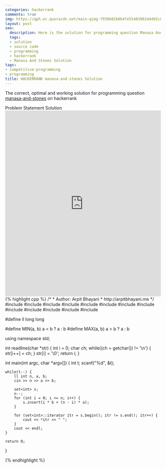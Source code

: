 ```yaml
---
categories: hackerrank
comments: true
img: https://qph.ec.quoracdn.net/main-qimg-f939681b0b47e5540398244db5c8966f?convert_to_webp=true
layout: post
seo:
  description: Here is the solution for programming question Manasa And Stones on hackerrank
  tags:
  - solution
  - source code
  - programming
  - hackerrank
  - Manasa And Stones Solution
tags:
- competitive-programming
- programming
title: HACKERRANK manasa-and-stones Solution
---
```

The correct, optimal and working solution for programming question [manasa-and-stones](https://www.hackerrank.com/challenges/manasa-and-stones) on hackerrank

<div class="ui secondary pointing large menu">
  <a class="grey item" data-tab="problem-statement">
    Problem Statement
  </a>
  <a class="active item grey" data-tab="solution">
    Solution
  </a>
</div>
<div class="ui bottom attached tab" data-tab="problem-statement">
    <iframe src="https://www.hackerrank.com/challenges/manasa-and-stones" width="100%" height="600px" style="overflow: scroll; border: none;"></iframe>
</div>
<div class="ui bottom attached active tab" data-tab="solution">
{% highlight cpp %}
/*
 *  Author: Arpit Bhayani
 *  http://arpitbhayani.me
 */
#include <cmath>
#include <cstdio>
#include <cstdlib>
#include <climits>
#include <deque>
#include <iostream>
#include <list>
#include <limits>
#include <map>
#include <queue>
#include <set>
#include <stack>
#include <vector>

#define ll long long

#define MIN(a, b) a < b ? a : b
#define MAX(a, b) a > b ? a : b

using namespace std;

int readline(char *str) {
    int i = 0;
    char ch;
    while((ch = getchar()) != '\n') {
        str[i++] = ch;
    }
    str[i] = '\0';
    return i;
}

int main(int argc, char *argv[]) {
    int t;
    scanf("%d", &t);

    while(t--) {
        ll int n, a, b;
        cin >> n >> a >> b;

        set<int> s;
        n--;
        for (int i = 0; i <= n; i++) {
            s.insert(i * b + (n - i) * a);
        }

        for (set<int>::iterator itr = s.begin(); itr != s.end(); itr++) {
            cout << *itr << " ";
        }
        cout << endl;
    }

    return 0;
}

{% endhighlight %}
</div>
